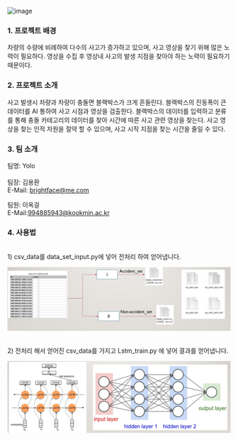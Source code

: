 ![image](https://user-images.githubusercontent.com/17923737/124292435-864e8b00-db90-11eb-9109-14281942bec2.png)


### 1. 프로젝트 배경
 차량의 수량에 비례하여 다수의 사고가 증가하고 있으며, 사고 영상을 찾기 위해 많은 노력이 필요하다. 
 영상을 수집 후 영상내 사고의 발생 지점을 찾아야 하는 노력이 필요하기 때문이다.
<br/>



### 2. 프로젝트 소개 
사고 발생시 차량과 차량이 충돌면 블랙박스가 크게 흔들린다. 블랙박스의 진동폭이 큰 데이터를 AI 통하여 사고 시점과 영상을 검출한다. 블랙박스의 데이터를 입력하고 분류를 통해 충돌 카테고리의 데이터를 찾아 시간에 따른 사고 관련 영상을 찾는다.
	사고 영상을 찾는 인적 자원을 절약 할 수 있으며, 사고 시작 지점을 찾는 시간을 줄일 수 있다.
<br/>

### 3. 팀 소개

팀명: Yolo
<br/>
<br/>
팀장: 김용환<br/>
E-Mail: brightface@me.com<br/>

팀원: 이옥걸<br/> 
E-Mail:994885943@kookmin.ac.kr
<br/>



### 4. 사용법
<div align="center">

</div>
<br/>
1) csv_data를 data_set_input.py에 넣어 전처리 하여 얻어냅니다.</br>
<div align="center">
<p><img src="/doc/Images/2.PNG"></p>

</div>
<br/>
2) 전처리 해서 얻어진 csv_data를 가지고 Lstm_train.py 에 넣어 결과를 얻어냅니다.</br>
<p><img src="/doc/Images/1.PNG"></p>


<div align="center">

</div>
<br/>
</br>

 
 



